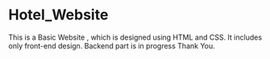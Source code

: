 # Hotel_Website
This is a Basic Website , which is designed using HTML and CSS.
It includes only front-end design.
Backend part is in progress
Thank You.
